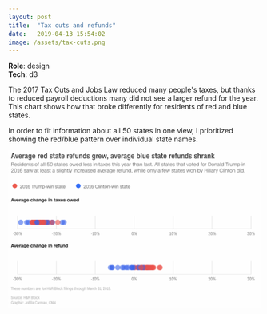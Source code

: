 ```yaml
---
layout: post
title:  "Tax cuts and refunds"
date:   2019-04-13 15:54:02
image: /assets/tax-cuts.png
---
```


**Role**: design  
**Tech**: d3

The 2017 Tax Cuts and Jobs Law reduced many people's taxes, but thanks to reduced payroll deductions many did not see a larger refund for the year. This chart shows how that broke differently for residents of red and blue states.

In order to fit information about all 50 states in one view, I prioritized showing the red/blue pattern over individual state names. 

[![](/assets/tax-cuts.png)](https://www.cnn.com/2019/04/13/politics/tax-reform-winners-and-losers/index.html)
